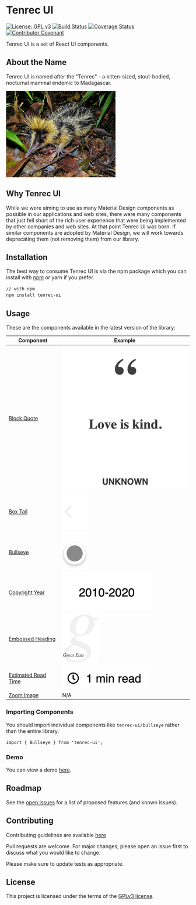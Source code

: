 # Tenrec UI

[![License: GPL v3](https://img.shields.io/badge/License-GPLv3-blue.svg)](https://www.gnu.org/licenses/gpl-3.0)
[![Build Status](https://travis-ci.org/rabidkitten/tenrec-ui.svg?branch=main)](https://travis-ci.org/rabidkitten/tenrec-ui)
[![Coverage Status](https://coveralls.io/repos/github/rabidkitten/tenrec-ui/badge.svg)](https://coveralls.io/github/rabidkitten/tenrec-ui)
[![Contributor Covenant](https://img.shields.io/badge/Contributor%20Covenant-v2.0%20adopted-ff69b4.svg)](CODE-OF-CONDUCT.md)

Tenrec UI is a set of React UI components.

## About the Name

Tenrec UI is named after the "Tenrec" - a kitten-sized, stout-bodied, nocturnal
mammal endemic to Madagascar.

![Tenrec](./docs/tenrec.jpg)

## Why Tenrec UI

While we were aiming to use as many Material Design components as possible in
our applications and web sites, there were many components that just fell short
of the rich user experience that were being implemented by other companies and
web sites. At that point Tenrec UI was born. If similar components are adopted
by Material Design, we will work towards deprecating them (not removing them)
from our library.

## Installation

The best way to consume Tenrec UI is via the npm package which you can install
with [npm](https://www.npmjs.com/package/tenrec-ui) or yarn if you prefer.

```sh
// with npm
npm install tenrec-ui
```

## Usage

These are the components available in the latest version of the library:

| Component  | Example  |
|---|---|
| [Block Quote](docs/BLOCK-QUOTE.md)  | ![Block Quote](docs/block-quote.png)  |
| [Box Tail](docs/BOX-TAIL.md)  | ![Box Tail Left](docs/box-tail-left.png)  |
| [Bullseye](docs/BULLSEYE.md)  | ![Bullseye Solid](docs/bullseye-solid.png) |
| [Copyright Year](docs/COPYRIGHT-YEAR.md)  | ![Copyright Year](docs/copyright-year-base-year.png) |
| [Embossed Heading](docs/EMBOSSED-HEADING.md) | <img alt="Embossed Heading" src="docs/embossed-heading.png" width="100" /> |
| [Estimated Read Time](docs/ESTIMATED-READ-TIME.md)  | ![Estimated Read Time](docs/estimated-read-time-template.png) |
| [Zoom Image](docs/ZOOM-IMAGE.md)  | N/A |

### Importing Components

You should import individual components like `tenrec-ui/bullseye` rather than
the entire library.

``` JS
import { Bullseye } from 'tenrec-ui';
```

### Demo

You can view a demo [here](https://codesandbox.io/s/tenrec-ui-m3kor).

## Roadmap

See the [open issues](https://github.com/rabidkitten/tenrec-ui/issues) for a
list of proposed features (and known issues).

## Contributing

Contributing guidelines are available [here](CONTRIBUTING.md)

Pull requests are welcome. For major changes, please open an issue first to
discuss what you would like to change.

Please make sure to update tests as appropriate.

## License

This project is licensed under the terms of the [GPLv3 license](https://choosealicense.com/licenses/gpl-3.0/).
